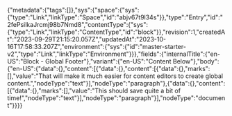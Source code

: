 {"metadata":{"tags":[]},"sys":{"space":{"sys":{"type":"Link","linkType":"Space","id":"abjv67t9l34s"}},"type":"Entry","id":"2fePsilkaJrcmj98b7Nmd8","contentType":{"sys":{"type":"Link","linkType":"ContentType","id":"block"}},"revision":1,"createdAt":"2023-09-29T21:15:20.057Z","updatedAt":"2023-10-16T17:58:33.207Z","environment":{"sys":{"id":"master-starter-v2","type":"Link","linkType":"Environment"}}},"fields":{"internalTitle":{"en-US":"Block - Global Footer"},"variant":{"en-US":"Content Below"},"body":{"en-US":{"data":{},"content":[{"data":{},"content":[{"data":{},"marks":[],"value":"That will make it much easier for content editors to create global content.","nodeType":"text"}],"nodeType":"paragraph"},{"data":{},"content":[{"data":{},"marks":[],"value":"This should save quite a bit of time!","nodeType":"text"}],"nodeType":"paragraph"}],"nodeType":"document"}}}}